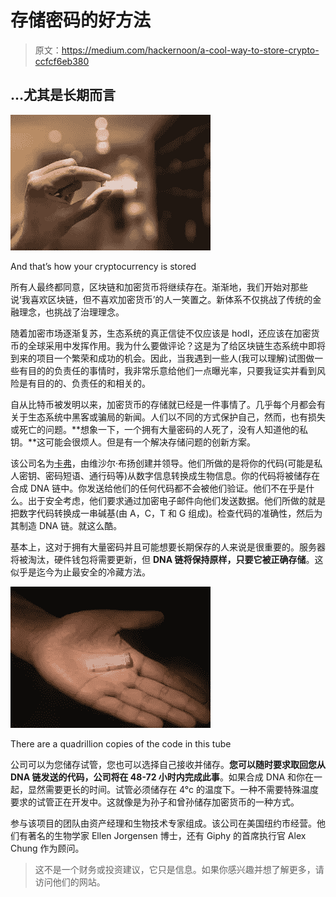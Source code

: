 # 存储密码的好方法

> 原文：<https://medium.com/hackernoon/a-cool-way-to-store-crypto-ccfcf6eb380>

## …尤其是长期而言

![](img/066987ec785bb9e096abbcfc393d75fa.png)

And that’s how your cryptocurrency is stored

所有人最终都同意，区块链和加密货币将继续存在。渐渐地，我们开始对那些说‘我喜欢区块链，但不喜欢加密货币’的人一笑置之。新体系不仅挑战了传统的金融理念，也挑战了治理理念。

随着加密市场逐渐复苏，生态系统的真正信徒不仅应该是 hodl，还应该在加密货币的全球采用中发挥作用。我为什么要做评论？这是为了给区块链生态系统中即将到来的项目一个繁荣和成功的机会。因此，当我遇到一些人(我可以理解)试图做一些有目的的负责任的事情时，我非常乐意给他们一点曝光率，只要我证实并看到风险是有目的的、负责任的和相关的。

自从比特币被发明以来，加密货币的存储就已经是一件事情了。几乎每个月都会有关于生态系统中黑客或骗局的新闻。人们以不同的方式保护自己，然而，也有损失或死亡的问题。**想象一下，一个拥有大量密码的人死了，没有人知道他的私钥。**这可能会很烦人。但是有一个解决存储问题的创新方案。

该公司名为[卡弗](https://www.carverr.com/)，由维沙尔·布扬创建并领导。他们所做的是将你的代码(可能是私人密钥、密码短语、通行码等)从数字信息转换成生物信息。你的代码将被储存在合成 DNA 链中。你发送给他们的任何代码都不会被他们验证。他们不在乎是什么。出于安全考虑，他们要求通过加密电子邮件向他们发送数据。他们所做的就是把数字代码转换成一串碱基(由 A，C，T 和 G 组成)。检查代码的准确性，然后为其制造 DNA 链。就这么酷。

基本上，这对于拥有大量密码并且可能想要长期保存的人来说是很重要的。服务器将被淘汰，硬件钱包将需要更新，但 **DNA 链将保持原样，只要它被正确存储**。这似乎是迄今为止最安全的冷藏方法。

![](img/9d770b3ea6e7ee10d9b14217429e5eeb.png)

There are a quadrillion copies of the code in this tube

公司可以为您储存试管，您也可以选择自己接收并储存。**您可以随时要求取回您从 DNA 链发送的代码，公司将在 48-72 小时内完成此事**。如果合成 DNA 和你在一起，显然需要更长的时间。试管必须储存在 4°c 的温度下。一种不需要特殊温度要求的试管正在开发中。这就像是为孙子和曾孙储存加密货币的一种方式。

参与该项目的团队由资产经理和生物技术专家组成。该公司在美国纽约市经营。他们有著名的生物学家 Ellen Jorgensen 博士，还有 Giphy 的首席执行官 Alex Chung 作为顾问。

> 这不是一个财务或投资建议，它只是信息。如果你感兴趣并想了解更多，请访问他们的网站。